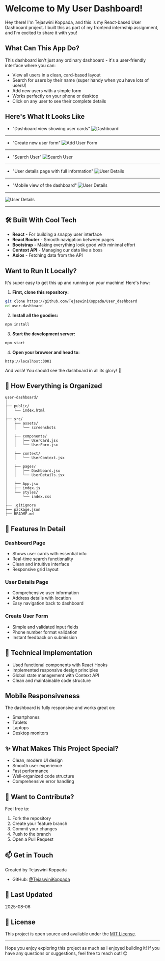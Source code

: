 #  Welcome to My User Dashboard!

Hey there! I'm Tejaswini Koppada, and this is my React-based User Dashboard project. I built this as part of my frontend internship assignment, and I'm excited to share it with you!

##  What Can This App Do?

This dashboard isn't just any ordinary dashboard - it's a user-friendly interface where you can:
-  View all users in a clean, card-based layout
-  Search for users by their name (super handy when you have lots of users!)
-  Add new users with a simple form
-  Works perfectly on your phone or desktop
-  Click on any user to see their complete details

##  Here's What It Looks Like


- "Dashboard view showing user cards"
![Dashboard](./assets/dashboard.png)

---

- "Create new user form"
![Add User Form](./assets/add-user-form.png)

---

-  "Search User"
![Search User](./assets/search-user.png)

---

- "User details page with full information"
![User Details](./assets/user-details.png)


---
  
- "Mobile view of the dashboard"
![User Details](./assets/mobile-view1.png)


---

![User Details](./assets/mobile-view2.png)

---

## 🛠️ Built With Cool Tech

- **React** - For building a snappy user interface
- **React Router** - Smooth navigation between pages
- **Bootstrap** - Making everything look good with minimal effort
- **Context API** - Managing our data like a boss
- **Axios** - Fetching data from the API

##  Want to Run It Locally?

It's super easy to get this up and running on your machine! Here's how:

1. **First, clone this repository:**
```bash
git clone https://github.com/TejaswiniKoppada/User_dashboard
cd user-dashboard
```

2. **Install all the goodies:**
```bash
npm install
```

3. **Start the development server:**
```bash
npm start
```

4. **Open your browser and head to:**
```
http://localhost:3001
```

And voilà! You should see the dashboard in all its glory! 🎉

## 📁 How Everything is Organized


```
user-dashboard/
│
├── public/
│   └── index.html
│
├── src/
│   ├── assets/
│   │   └── screenshots
│
│   ├── components/
│   │   ├── UserCard.jsx
│   │   └── UserForm.jsx
│
│   ├── context/
│   │   └── UserContext.jsx
│
│   ├── pages/
│   │   ├── Dashboard.jsx
│   │   └── UserDetails.jsx
│
│   ├── App.jsx
│   ├── index.js
│   └── styles/
│       └── index.css
│
├── .gitignore
├── package.json
├── README.md

```


## 🌟 Features In Detail

### Dashboard Page
- Shows user cards with essential info
- Real-time search functionality
- Clean and intuitive interface
- Responsive grid layout

### User Details Page
- Comprehensive user information
- Address details with location
- Easy navigation back to dashboard

### Create User Form
- Simple and validated input fields
- Phone number format validation
- Instant feedback on submission

## 🔧 Technical Implementation

- Used functional components with React Hooks
- Implemented responsive design principles
- Global state management with Context API
- Clean and maintainable code structure

##  Mobile Responsiveness

The dashboard is fully responsive and works great on:
-  Smartphones
-  Tablets
-  Laptops
-  Desktop monitors

## ✨ What Makes This Project Special?

- Clean, modern UI design
- Smooth user experience
- Fast performance
- Well-organized code structure
- Comprehensive error handling

## 🤝 Want to Contribute?

Feel free to:
1. Fork the repository
2. Create your feature branch
3. Commit your changes
4. Push to the branch
5. Open a Pull Request

## 📫 Get in Touch

Created by Tejaswini Koppada
- GitHub: [@TejaswiniKoppada]([your-github-url](https://github.com/TejaswiniKoppada?tab=repositories))

## 📅 Last Updated
2025-08-06

## 📝 License

This project is open source and available under the [MIT License](LICENSE).

---

Hope you enjoy exploring this project as much as I enjoyed building it! If you have any questions or suggestions, feel free to reach out! 😊
